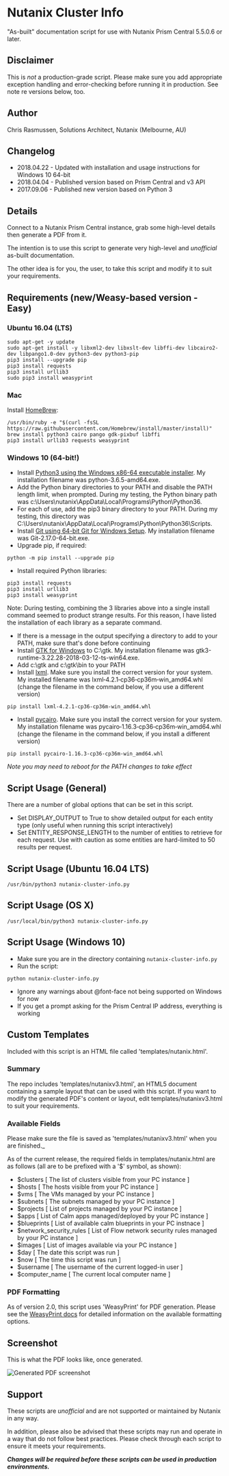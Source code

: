 # Nutanix Cluster Info

"As-built" documentation script for use with Nutanix Prism Central 5.5.0.6 or later.

## Disclaimer

This is *not* a production-grade script.  Please make sure you add appropriate exception handling and error-checking before running it in production.  See note re versions below, too.

## Author

Chris Rasmussen, Solutions Architect, Nutanix (Melbourne, AU)

## Changelog

- 2018.04.22 - Updated with installation and usage instructions for Windows 10 64-bit
- 2018.04.04 - Published version based on Prism Central and v3 API
- 2017.09.06 - Published new version based on Python 3

## Details

Connect to a Nutanix Prism Central instance, grab some high-level details then generate a PDF from it.

The intention is to use this script to generate very high-level and *unofficial* as-built documentation.

The other idea is for you, the user, to take this script and modify it to suit your requirements.

## Requirements (new/Weasy-based version - Easy)

### Ubuntu 16.04 (LTS)

```
sudo apt-get -y update
sudo apt-get install -y libxml2-dev libxslt-dev libffi-dev libcairo2-dev libpango1.0-dev python3-dev python3-pip
pip3 install --upgrade pip
pip3 install requests
pip3 install urllib3
sudo pip3 install weasyprint
```

### Mac

Install [HomeBrew](https://brew.sh/):

```
/usr/bin/ruby -e "$(curl -fsSL https://raw.githubusercontent.com/Homebrew/install/master/install)"
brew install python3 cairo pango gdk-pixbuf libffi
pip3 install urllib3 requests weasyprint
```
### Windows 10 (64-bit!)

- Install [Python3 using the Windows x86-64 executable installer](https://www.python.org/downloads/windows/).  My installation filename was python-3.6.5-amd64.exe.
- Add the Python binary directories to your PATH and disable the PATH length limit, when prompted.  During my testing, the Python binary path was c:\Users\nutanix\AppData\Local\Programs\Python\Python36\.
- For each of use, add the pip3 binary directory to your PATH.  During my testing, this directory was C:\Users\nutanix\AppData\Local\Programs\Python\Python36\Scripts.
- Install [Git using 64-bit Git for Windows Setup](https://git-scm.com/download/win).  My installation filename was Git-2.17.0-64-bit.exe.
- Upgrade pip, if required:

```
python -m pip install --upgrade pip
```

- Install required Python libraries:

```
pip3 install requests
pip3 install urllib3
pip3 install weasyprint
```

Note: During testing, combining the 3 libraries above into a single install command seemed to product strange results.  For this reason, I have listed the installation of each library as a separate command.

- If there is a message in the output specifying a directory to add to your PATH, make sure that's done before continuing
- Install [GTK for Windows](https://github.com/tschoonj/GTK-for-Windows-Runtime-Environment-Installer/releases) to C:\gtk.  My installation filename was gtk3-runtime-3.22.28-2018-03-12-ts-win64.exe.
- Add c:\gtk and c:\gtk\bin to your PATH
- Install [lxml](https://www.lfd.uci.edu/~gohlke/pythonlibs/#lxml).  Make sure you install the correct version for your system.  My installed filename was lxml‑4.2.1‑cp36‑cp36m‑win_amd64.whl (change the filename in the command below, if you use a different version)

```
pip install lxml‑4.2.1‑cp36‑cp36m‑win_amd64.whl
```

- Install [pycairo](https://www.lfd.uci.edu/~gohlke/pythonlibs/#pycairo).  Make sure you install the correct version for your system.  My installation filename was pycairo‑1.16.3‑cp36‑cp36m‑win_amd64.whl (change the filename in the command below, if you install a different version)

```
pip install pycairo‑1.16.3‑cp36‑cp36m‑win_amd64.whl
```

*Note you may need to reboot for the PATH changes to take effect*

## Script Usage (General)

There are a number of global options that can be set in this script.

- Set DISPLAY_OUTPUT to True to show detailed output for each entity type (only useful when running this script interactively)
- Set ENTITY_RESPONSE_LENGTH to the number of entities to retrieve for each request.  Use with caution as some entities are hard-limited to 50 results per request.

## Script Usage (Ubuntu 16.04 LTS)

```
/usr/bin/python3 nutanix-cluster-info.py
```

## Script Usage (OS X)

```
/usr/local/bin/python3 nutanix-cluster-info.py
```

## Script Usage (Windows 10)

- Make sure you are in the directory containing `nutanix-cluster-info.py`
- Run the script:

```
python nutanix-cluster-info.py
```

- Ignore any warnings about @font-face not being supported on Windows for now
- If you get a prompt asking for the Prism Central IP address, everything is working

## Custom Templates

Included with this script is an HTML file called 'templates/nutanix.html'.

### Summary

The repo includes 'templates/nutanixv3.html', an HTML5 document containing a sample layout that can be used with this script.  If you want to modify the generated PDF's content or layout, edit templates/nutanixv3.html to suit your requirements.

### Available Fields

Please make sure the file is saved as 'templates/nutanixv3.html' when you are finished._

As of the current release, the required fields in templates/nutanix.html are as follows (all are to be prefixed with a '$' symbol, as shown):

-   $clusters                   [ The list of clusters visible from your PC instance ]
-   $hosts                      [ The hosts visible from your PC instance ]
-   $vms                        [ The VMs managed by your PC instance ]
-   $subnets                    [ The subnets managed by your PC instance ]
-   $projects                   [ List of projects managed by your PC instance ]
-   $apps                       [ List of Calm apps managed/deployed by your PC instance ]
-   $blueprints                 [ List of available calm blueprints in your PC instnace ]
-   $network_security_rules     [ List of Flow network security rules managed by your PC instance ]
-   $images                     [ List of images available via your PC instance ]
-   $day                        [ The date this script was run ]
-   $now                        [ The time this script was run ]
-   $username                   [ The username of the current logged-in user ]
-   $computer_name               [ The current local computer name ]

### PDF Formatting

As of version 2.0, this script uses 'WeasyPrint' for PDF generation.  Please see the [WeasyPrint docs](http://weasyprint.readthedocs.io/en/latest) for detailed information on the available formatting options.

## Screenshot

This is what the PDF looks like, once generated.

![Generated PDF screenshot](https://raw.githubusercontent.com/nutanix/Automation/master/nutanix-cluster-info/screenshot-pdf.png)

## Support

These scripts are *unofficial* and are not supported or maintained by Nutanix in any way.

In addition, please also be advised that these scripts may run and operate in a way that do not follow best practices.  Please check through each script to ensure it meets your requirements.

***Changes will be required before these scripts can be used in production environments.***

